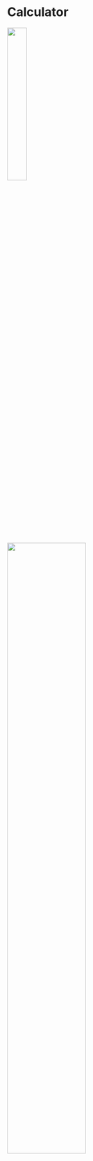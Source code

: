 # Calculator



<p float="center">
<img src="https://user-images.githubusercontent.com/92182846/205642211-878ffb1b-7b3b-4f49-a2b0-6c53ce319778.png" width=30% height=30%>


</p>

<img src="https://user-images.githubusercontent.com/92182846/205642363-07dcd627-b7af-4b0e-a1e7-5b0a236716ae.png" width=60% height=60%>
